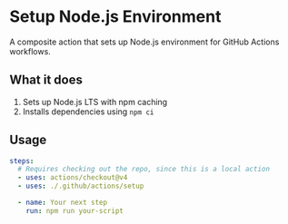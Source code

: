 # Setup Node.js Environment

A composite action that sets up Node.js environment for GitHub Actions workflows.

## What it does

1. Sets up Node.js LTS with npm caching
2. Installs dependencies using `npm ci`

## Usage

```yaml
steps:
  # Requires checking out the repo, since this is a local action
  - uses: actions/checkout@v4
  - uses: ./.github/actions/setup

  - name: Your next step
    run: npm run your-script